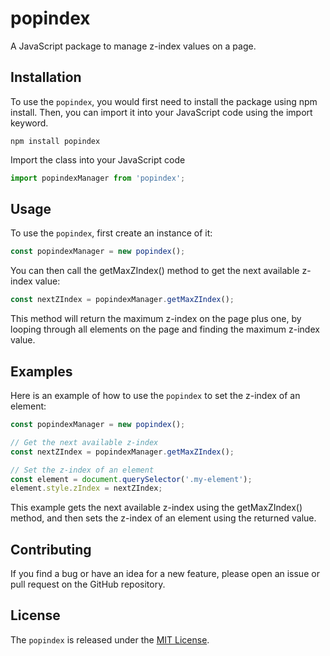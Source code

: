 # popindex

A JavaScript package to manage z-index values on a page.

## Installation

To use the `popindex`, you would first need to install the package using npm install. Then, you can import it into your JavaScript code using the import keyword.

```
npm install popindex
```

Import the class into your JavaScript code

```JavaScript
import popindexManager from 'popindex';
```

## Usage

To use the `popindex`, first create an instance of it:

```JavaScript
const popindexManager = new popindex();
```

You can then call the getMaxZIndex() method to get the next available z-index value:

```JavaScript
const nextZIndex = popindexManager.getMaxZIndex();
```

This method will return the maximum z-index on the page plus one, by looping through all elements on the page and finding the maximum z-index value.

## Examples

Here is an example of how to use the `popindex` to set the z-index of an element:

```JavaScript
const popindexManager = new popindex();

// Get the next available z-index
const nextZIndex = popindexManager.getMaxZIndex();

// Set the z-index of an element
const element = document.querySelector('.my-element');
element.style.zIndex = nextZIndex;
```

This example gets the next available z-index using the getMaxZIndex() method, and then sets the z-index of an element using the returned value.

## Contributing

If you find a bug or have an idea for a new feature, please open an issue or pull request on the GitHub repository.

## License

The `popindex` is released under the [MIT License](https://opensource.org/licenses/MIT).
